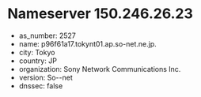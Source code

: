 # Nameserver 150.246.26.23

* as_number: 2527
* name: p96f61a17.tokynt01.ap.so-net.ne.jp.
* city: Tokyo
* country: JP
* organization: Sony Network Communications Inc.
* version: So--net
* dnssec: false
